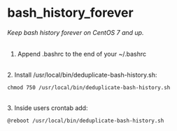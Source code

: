 # bash_history_forever
###### Keep bash history forever on CentOS 7 and up.

1. Append .bashrc to the end of your ~/.bashrc
<br />
2. Install /usr/local/bin/deduplicate-bash-history.sh: 
<pre><code>chmod 750 /usr/local/bin/deduplicate-bash-history.sh</code></pre>
<br />
3. Inside users crontab add:
<pre><code>@reboot /usr/local/bin/deduplicate-bash-history.sh</code></pre>
<br />
